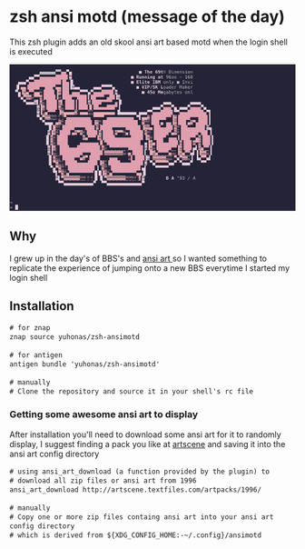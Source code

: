 # zsh ansi motd (message of the day)

This zsh plugin adds an old skool ansi art based motd when the login shell is executed

![Example MOTD](./example.png)

## Why

I grew up in the day's of BBS's and [ ansi art ](https://en.wikipedia.org/wiki/ANSI_art) so I wanted something
to replicate the experience of jumping onto a new BBS everytime I started my login shell

## Installation

```
# for znap
znap source yuhonas/zsh-ansimotd

# for antigen
antigen bundle 'yuhonas/zsh-ansimotd'

# manually
# Clone the repository and source it in your shell's rc file
```

### Getting some awesome ansi art to display
After installation you'll need to download some ansi art for it to randomly display, I suggest
finding a pack you like at [artscene](http://artscene.textfiles.com/artpacks/) and saving it
into the ansi art config directory

```
# using ansi_art_download (a function provided by the plugin) to 
# download all zip files or ansi art from 1996
ansi_art_download http://artscene.textfiles.com/artpacks/1996/

# manually
# Copy one or more zip files containg ansi art into your ansi art config directory 
# which is derived from ${XDG_CONFIG_HOME:-~/.config}/ansimotd
```







